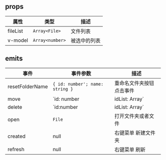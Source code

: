 ## **props**

| 属性     | 类型            | 描述         |
| -------- | --------------- | ------------ |
| fileList | `Array<File>`   | 文件列表     |
| v-model  | `Array<number>` | 被选中的列表 |



## emits

| 事件            | 事件参数                             | 描述                                                         |
| --------------- | ------------------------------------ | ------------------------------------------------------------ |
| resetFolderName | `{ id: number'; name: string }`      | 重命名文件夹按钮点击事件                                     |
| move            | `id: number | idList: Array<number>` | 移动文件 ( 返回一个id为移动一个文件 返回id数组时群体移动文件 ) |
| delete          | `id:number | idList: Array<number>`  | 删除文件（ 返回一个id为删除一个文件 返回 id数组为群体删除文件 ） |
| open            | `File`                               | 打开文件夹或者文件                                           |
| created         | null                                 | 右键菜单 新建文件夹                                          |
| refresh         | null                                 | 右键菜单 刷新                                                |

